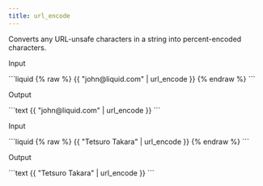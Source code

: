 ```yaml
---
title: url_encode
---
```


Converts any URL-unsafe characters in a string into percent-encoded characters.

<p class="code-label">Input</p>
```liquid
{% raw %}
{{ "john@liquid.com" | url_encode }}
{% endraw %}
```

<p class="code-label">Output</p>
```text
{{ "john@liquid.com" | url_encode }}
```

<p class="code-label">Input</p>
```liquid
{% raw %}
{{ "Tetsuro Takara" | url_encode }}
{% endraw %}
```

<p class="code-label">Output</p>
```text
{{ "Tetsuro Takara" | url_encode }}
```
